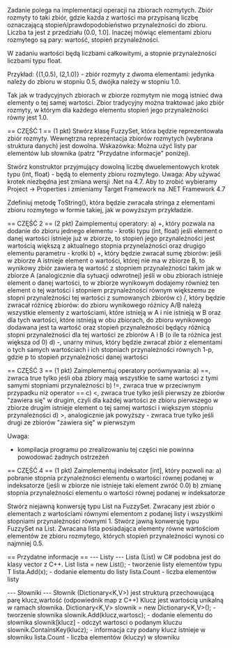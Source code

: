 
Zadanie polega na implementacji operacji na zbiorach rozmytych.
Zbiór rozmyty to taki zbiór, gdzie każda z wartości ma przypisaną liczbę oznaczającą stopień/prawdopodobieństwo
przynależności do zbioru. Liczba ta jest z przedziału (0.0, 1.0].
Inaczej mówiąc elementami zbioru rozmytego są pary: wartość, stopień przynależności.

W zadaniu wartości będą liczbami całkowitymi, a stopnie przynależności liczbami typu float.

Przykład:
{(1,0.5), (2,1.0)} - zbiór rozmyty z dwoma elementami: jedynka należy do zbioru w stopniu 0.5, dwójka należy w stopniu 1.0.

Tak jak w tradycyjnych zbiorach w zbiorze rozmytym nie mogą istnieć dwa elementy o tej samej wartości.
Zbior tradycyjny można traktować jako zbiór rozmyty, w którym dla każdego elementu stopień jego przynależności równy jest 1.0.

== CZĘŚĆ 1 == (1 pkt)
Stwórz klasę FuzzySet, która będzie reprezentowała zbiór rozmyty.
Wewnętrzna reprezentacja zbiorów rozmytych (wybrana struktura danych) jest dowolna.
Wskazówka: Można użyć listy par elementów lub słownika (patrz "Przydatne informacje" poniżej).

Stwórz konstruktor przyjmujący dowolną liczbę dwuelementowych krotek typu (int, float) - będą to elementy zbioru rozmytego.
Uwaga: Aby używać krotek niezbędna jest zmiana wersji .Net na 4.7.
Aby to zrobić wybieramy Project -> Properties i zmieniamy Target Framework na .NET Framework 4.7

Zdefiniuj metodę ToString(), która będzie zwracała stringa z elementami zbioru rozmytego w formie takiej, jak w powyższym przykładzie.

== CZĘŚĆ 2 == (2 pkt)
Zaimplementuj operatory:
a) +, który pozwala na dodanie do zbioru jednego elementu - krotki typu (int, float)
	jeśli element o danej wartości istnieje już w zbiorze, to stopień jego przynależności jest wartością większą
	z aktualnego stopnia przynelażności oraz drugigo elementu parametru - krotki
b) +, który będzie zwracał sumę zbiorów: 
	jeśli w zbiorze A istnieje element o wartości, której nie ma w zbiorze B, to wynikowy zbiór zawiera tę wartość
	z stopniem przynależności takim jak w zbiorze A (analogicznie dla sytuacji odwrotnej)
	jeśli w obu zbiorach istnieje element o danej wartości, to w zbiorze wynikowym dodajemy również ten element o tej wartości
	i stopniem przynależności równym większemu ze stopni przynależności tej wartości z sumowanych zbiorów
c) /, który będzie zwracał różnicę zbiorów:
    do zbioru wynikowego różnicy A/B należą wszystkie elementy z wartościami, które istnieją w A i nie istnieją w B
    oraz dla tych wartości, które istnieją w obu zbiorach, do zbioru wynikowego dodawana jest ta wartość
    oraz stopień przynależności będący różnicą stopni przynależności dla tej wartości ze zbiorów A i B (o ile ta różnica jest większa od 0)
d) -, unarny minus, który będzie zwracał zbiór z elementami o tych samych wartościach i ich stopniach przynależności
    równych 1-p, gdzie p to stopień przynależności danej wartości

== CZĘŚĆ 3 == (1 pkt)
Zaimplementuj operatory porównywania:
a) ==, zwraca true tylko jeśli oba zbiory mają wszystkie te same wartości z tymi samymi stopniami przynależności
b) !=, zwraca true w przeciwnym przypadku niż operator ==
c) <, zwraca true tylko jeśli pierwszy ze zbiorów "zawiera się" w drugim, czyli dla każdej wartości ze zbioru pierwszego
      w zbiorze drugim istnieje element o tej samej wartości i większym stopniu przynależności
d) >, analogicznie jak powyższy - zwraca true tylko jeśli drugi ze zbiorów "zawiera się" w pierwszym

Uwaga: 
- kompilacja programu po zrealizowaniu tej części nie powinna powodować żadnych ostrzeżeń

== CZĘŚĆ 4 == (1 pkt)
Zaimplementuj indeksator [int], który pozwoli na:
a) pobranie stopnia przynależności elementu o wartości równej podanej w indeksatorze
   (jeśli w zbiorze nie istnieje taki element zwróć 0.0)
b) zmianę stopnia przynależności elementu o wartości równej podanej w indeksatorze

Stwórz niejawną konwersję typu List<int> na FuzzySet. Zwracany jest zbiór o elementach z wartościami równymi elementom
z podanej listy i wszystkimi stopniami przynależności równymi 1.
Stwórz jawną konwersję typu FuzzySet na List<int>. Zwracana lista posiadająca elementy równe wartościom elementów
ze zbioru rozmytego, których stopień przynależności wynosi co najmniej 0.5.


== Przydatne informacje ==
--- Listy ---
Lista (List<T>) w C# podobna jest do klasy vector z C++.
List<T> lista = new List<T>(); - tworzenie listy elementów typu T
lista.Add(x); - dodanie elementu do listy
lista.Count - liczba elementów listy

--- Słowniki ---
Słownik (Dictionary<K,V>) jest strukturą przechowującą parę klucz,wartość (odpowiednik map z C++)
Klucz jest wartością unikalną w ramach słownika.
Dictionary<K,V> slownik = new Dictionary<K,V>(); - tworzenie słownika
slownik.Add(klucz,wartosc); - dodanie elementu do słownika
slownik[klucz] - odczyt wartosci o podanym kluczu
slownik.ContainsKey(klucz); - informacja czy podany klucz istnieje w słowniku
lista.Count - liczba elementów (kluczy) w słowniku
